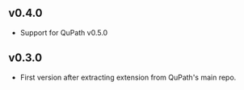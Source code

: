 ## v0.4.0

* Support for QuPath v0.5.0


## v0.3.0

* First version after extracting extension from QuPath's main repo.
